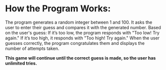 # How the Program Works:
The program generates a random integer between 1 and 100.
It asks the user to enter their guess and compares it with the generated number.
Based on the user's guess:
If it’s too low, the program responds with "Too low! Try again."
If it’s too high, it responds with "Too high! Try again."
When the user guesses correctly, the program congratulates them and displays the number of attempts taken.

<b>This game will continue until the correct guess is made, so the user has unlimited tries.</b> 
